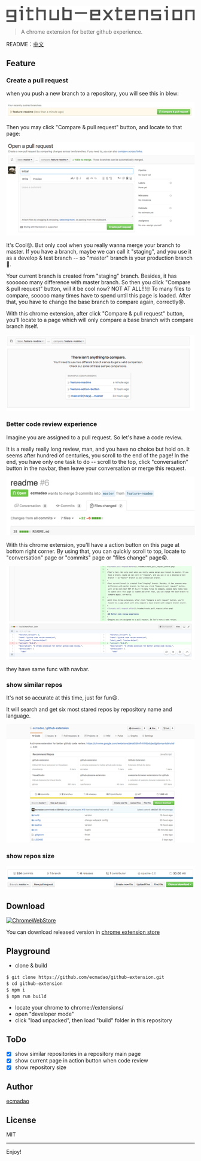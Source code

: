 ![github extension](./readme/github-extension.png)

> A chrome extension for better github experience.

README：[中文](./README_CN.md)

## Feature

### Create a pull request

when you push a new branch to a repository, you will see this in blew:

![create pull request](./readme/create_pull_request.png)

Then you may click "Compare & pull request" button, and locate to that page:

![create pull request-before](./readme/create_pull_request_before.png)

It's Cool😝. But only cool when you really wanna merge your branch to master. If you have a branch, maybe we can call it "staging", and you use it as a develop & test branch -- so "master" branch is your production branch🤔.

Your current branch is created from "staging" branch. Besides, it has soooooo many difference with master branch. So then you click "Compare & pull request" button, will it be cool now? NOT AT ALL!!!🙄 To many files to compare, sooooo many times have to spend until this page is loaded. After that, you have to change the base branch to compare again, correctly😞.

With this chrome extension, after click "Compare & pull request" button, you'll locate to a page which will only compare a base branch with compare branch itself.

![create pull request-after](./readme/create_pull_request_after.png)

### Better code review experience

Imagine you are assigned to a pull request. So let's have a code review.

It is a really really long review, man, and you have no choice but hold on. It seems after hundred of centuries, you scroll to the end of the page! In the end, you have only one task to do -- scroll to the top, click "conversation" button in the navbar, then leave your conversation or merge this request.

![navbar](./readme/navbar.png)

With this chrome extension, you'll have a action button on this page at bottom right corner. By using that, you can quickly scroll to top, locate to "conversation" page or "commits" page or "files change" page😝.

![action button](./readme/action_button.png)

they have same func with navbar.

### show similar repos

It's not so accurate at this time, just for fun😆.

It will search and get six most stared repos by repository name and language.

![similar repos](./readme/similar_repos.png)

### show repos size

![repos size](./readme/repos_size.png)

## Download

[![ChromeWebStore](https://developer.chrome.com/webstore/images/ChromeWebStore_Badge_v2_340x96.png)](https://chrome.google.com/webstore/detail/dimfhhiifdbdcjaoijgldompniobhcbd)

You can download released version in [chrome extension store](https://chrome.google.com/webstore/detail/dimfhhiifdbdcjaoijgldompniobhcbd)

## Playground

- clone & build

```bash
$ git clone https://github.com/ecmadao/github-extension.git
$ cd github-extension
$ npm i
$ npm run build
```

- locate your chrome to chrome://extensions/
- open "developer mode"
- click "load unpacked", then load "build" folder in this repository

## ToDo

- [x] show similar repositories in a repository main page
- [x] show current page in action button when code review
- [x] show repository size

## Author

[ecmadao](https://github.com/ecmadao)

## License

MIT

--------------------------------------------------------------------------------

Enjoy!
